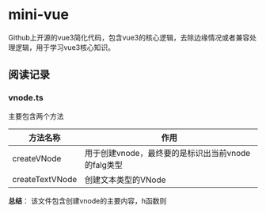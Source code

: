 # mini-vue 

Github上开源的vue3简化代码，包含vue3的核心逻辑，去除边缘情况或者兼容处理逻辑，用于学习vue3核心知识。

## 阅读记录

### vnode.ts

主要包含两个方法

|方法名称|作用|
|---|---|
|createVNode|用于创建vnode，最终要的是标识出当前vnode的falg类型|
|createTextVNode|创建文本类型的VNode|

**总结**： 该文件包含创建vnode的主要内容，h函数则

### 